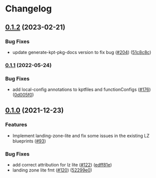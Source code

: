 # Changelog

## [0.1.2](https://github.com/GoogleCloudPlatform/blueprints/compare/landing-zone-lite-blueprint-v0.1.1...landing-zone-lite-blueprint-v0.1.2) (2023-02-21)


### Bug Fixes

* update generate-kpt-pkg-docs version to fix bug ([#204](https://github.com/GoogleCloudPlatform/blueprints/issues/204)) ([51c8c8c](https://github.com/GoogleCloudPlatform/blueprints/commit/51c8c8cc870cae72d3bb73a86313f151dc3e0e94))

### [0.1.1](https://github.com/GoogleCloudPlatform/blueprints/compare/landing-zone-lite-blueprint-v0.1.0...landing-zone-lite-blueprint-v0.1.1) (2022-05-24)


### Bug Fixes

* add local-config annotations to kptfiles and functionConfigs ([#176](https://github.com/GoogleCloudPlatform/blueprints/issues/176)) ([0d005f0](https://github.com/GoogleCloudPlatform/blueprints/commit/0d005f0174d95d3aca1691e67deffa573c3e7db7))

## [0.1.0](https://www.github.com/GoogleCloudPlatform/blueprints/compare/landing-zone-lite-blueprint-v0.0.1...landing-zone-lite-blueprint-v0.1.0) (2021-12-23)

### Features

* Implement landing-zone-lite and fix some issues in the existing LZ blueprints ([#93](https://www.github.com/GoogleCloudPlatform/blueprints/issues/93))

### Bug Fixes

* add correct attribution for lz lite ([#122](https://www.github.com/GoogleCloudPlatform/blueprints/issues/122)) ([edff81e](https://www.github.com/GoogleCloudPlatform/blueprints/commit/edff81eef17357fd132c9805f811d70e46be4f17))
* landing zone lite fmt ([#120](https://www.github.com/GoogleCloudPlatform/blueprints/issues/120)) ([52299e0](https://www.github.com/GoogleCloudPlatform/blueprints/commit/52299e023573370d03ca988a9570d5390dc30494))
